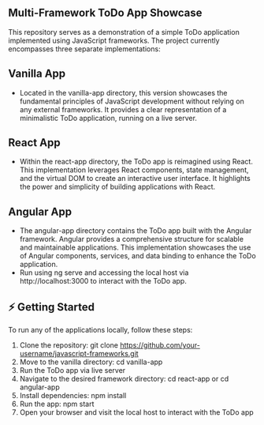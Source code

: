 ## Multi-Framework ToDo App Showcase
This repository serves as a demonstration of a simple ToDo application implemented using JavaScript frameworks. The project currently encompasses three separate implementations:

## Vanilla App
* Located in the vanilla-app directory, this version showcases the fundamental principles of JavaScript development without relying on any external frameworks. It provides a clear representation of a minimalistic ToDo application, running on a live server.

## React App
* Within the react-app directory, the ToDo app is reimagined using React. This implementation leverages React components, state management, and the virtual DOM to create an interactive user interface. It highlights the power and simplicity of building applications with React.

## Angular App
* The angular-app directory contains the ToDo app built with the Angular framework. Angular provides a comprehensive structure for scalable and maintainable applications. This implementation showcases the use of Angular components, services, and data binding to enhance the ToDo application.
* Run using ng serve and accessing the local host via http://localhost:3000 to interact with the ToDo app.

## ⚡ Getting Started
To run any of the applications locally, follow these steps:
1. Clone the repository: git clone https://github.com/your-username/javascript-frameworks.git
2. Move to the vanilla directory: cd vanilla-app
3. Run the ToDo app via live server
4. Navigate to the desired framework directory: cd react-app or cd angular-app
5. Install dependencies: npm install
6. Run the app: npm start
7. Open your browser and visit the local host to interact with the ToDo app


